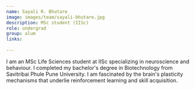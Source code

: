 ```yaml
---
name: Sayali R. Bhutare
image: images/team/sayali-bhutare.jpg
description: MSc student (IISc)
role: undergrad
group: alum
links:
  
---
```


I am an MSc Life Sciences student at IISc specializing in neuroscience and behaviour. I completed my bachelor's degree in Biotechnology from Savitribai Phule Pune University. I am fascinated by the brain's plasticity mechanisms that underlie reinforcement learning and skill acquisition. 